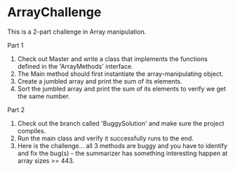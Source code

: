 # ArrayChallenge
This is a 2-part challenge in Array manipulation.

Part 1
1. Check out Master and write a class that implements the functions defined in the 'ArrayMethods' interface.
2. The Main method should first instantiate the array-manipulating object.
3. Create a jumbled array and print the sum of its elements.
4. Sort the jumbled array and print the sum of its elements to verify we get the same number.

Part 2
1. Check out the branch called 'BuggySolution' and make sure the project compiles.
2. Run the main class and verify it successfully runs to the end.
3. Here is the challenge... all 3 methods are buggy and you have to identify and fix the bug(s) - the summarizer has something interesting happen at array sizes >= 443.
